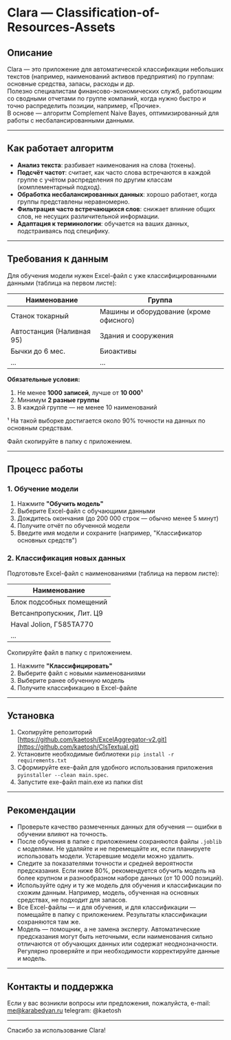 # Clara — Classification-of-Resources-Assets

## Описание

Clara — это приложение для автоматической классификации небольших текстов (например, наименований активов предприятия) по группам: основные средства, запасы, расходы и др.  
Полезно специалистам финансово-экономических служб, работающим со сводными отчетами по группе компаний, когда нужно быстро и точно распределить позиции, например, «Прочие».  
В основе — алгоритм Complement Naive Bayes, оптимизированный для работы с несбалансированными данными.

---

## Как работает алгоритм

- **Анализ текста**: разбивает наименования на слова (токены).  
- **Подсчёт частот**: считает, как часто слова встречаются в каждой группе с учётом распределения по другим классам (комплементарный подход).  
- **Обработка несбалансированных данных**: хорошо работает, когда группы представлены неравномерно.  
- **Фильтрация часто встречающихся слов**: снижает влияние общих слов, не несущих различительной информации.  
- **Адаптация к терминологии**: обучается на ваших данных, подстраиваясь под специфику.

---

## Требования к данным

Для обучения модели нужен Excel-файл с уже классифицированными данными (таблица на первом листе):

| Наименование              | Группа                                |
|---------------------------|-------------------------------------|
| Станок токарный           | Машины и оборудование (кроме офисного) |
| Автостанция (Наливная 95) | Здания и сооружения                  |
| Бычки до 6 мес.           | Биоактивы                          |
| ...                       | ...                                 |

**Обязательные условия:**

1. Не менее **1000 записей**, лучше от **10 000¹**  
2. Минимум **2 разные группы**  
3. В каждой группе — не менее 10 наименований

¹ На такой выборке достигается около 90% точности на данных по основным средствам.

Файл скопируйте в папку с приложением.

---

## Процесс работы

### 1. Обучение модели

1. Нажмите **"Обучить модель"**  
2. Выберите Excel-файл с обучающими данными  
3. Дождитесь окончания (до 200 000 строк — обычно менее 5 минут)  
4. Получите отчёт по обученной модели  
5. Введите имя модели и сохраните (например, "Классификатор основных средств")

### 2. Классификация новых данных

Подготовьте Excel-файл с наименованиями (таблица на первом листе):

| Наименование              |
|---------------------------|
| Блок подсобных помещений  |
| Ветсанпропускник, Лит. Ц9 |
| Haval Jolion, Г585ТА770   |
| ...                       |

Скопируйте файл в папку с приложением.

1. Нажмите **"Классифицировать"**  
2. Выберите файл с новыми наименованиями  
3. Выберите ранее обученную модель  
4. Получите классификацию в Excel-файле

---
## Установка

1. Скопируйте репозиторий [https://github.com/kaetosh/ExcelAggregator-v2.git](https://github.com/kaetosh/ClsTextual.git)
2. Установите необходимые библиотеки ```pip install -r requirements.txt```
3. Сформируйте exe-файл для удобного использования приложения ```pyinstaller --clean main.spec```.
4. Запустите exe-файл main.exe из папки dist
---

## Рекомендации

- Проверьте качество размеченных данных для обучения — ошибки в обучении влияют на точность.  
- После обучения в папке с приложением сохраняются файлы `.joblib` с моделями. Не удаляйте и не перемещайте их, если планируете использовать модели. Устаревшие модели можно удалить.  
- Следите за показателями точности и средней вероятности предсказания. Если ниже 80%, рекомендуется обучить модель на более крупном и разнообразном наборе данных (от 10 000 позиций).  
- Используйте одну и ту же модель для обучения и классификации по схожим данным. Например, модель, обученная на основных средствах, не подходит для запасов.  
- Все Excel-файлы — и для обучения, и для классификации — помещайте в папку с приложением. Результаты классификации сохраняются там же.  
- Модель — помощник, а не замена эксперту. Автоматические предсказания могут быть неточными, если наименования сильно отличаются от обучающих данных или содержат неоднозначности. Регулярно проверяйте и при необходимости корректируйте данные и модель.

---

## Контакты и поддержка

Если у вас возникли вопросы или предложения, пожалуйста, 
e-mail: me@karabedyan.ru
telegram: @kaetosh


---

Спасибо за использование Clara!
